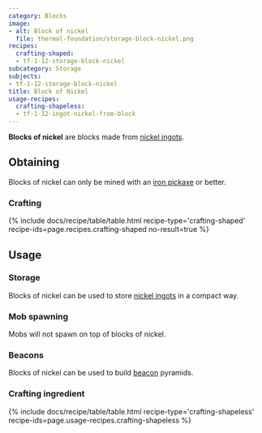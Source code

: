```yaml
---
category: Blocks
image:
- alt: Block of nickel
  file: thermal-foundation/storage-block-nickel.png
recipes:
  crafting-shaped:
  - tf-1-12-storage-block-nickel
subcategory: Storage
subjects:
- tf-1-12-storage-block-nickel
title: Block of Nickel
usage-recipes:
  crafting-shapeless:
  - tf-1-12-ingot-nickel-from-block
---
```


**Blocks of nickel** are blocks made from [nickel ingots](../nickel-ingot/).


Obtaining
---------

Blocks of nickel can only be mined with an [iron
pickaxe](https://minecraft.gamepedia.com/Pickaxe) or better.

### Crafting
{% include docs/recipe/table/table.html recipe-type='crafting-shaped' recipe-ids=page.recipes.crafting-shaped no-result=true %}


Usage
-----

### Storage
Blocks of nickel can be used to store [nickel ingots](../nickel-ingot/) in a
compact way.

### Mob spawning
Mobs will not spawn on top of blocks of nickel.

### Beacons
Blocks of nickel can be used to build
[beacon](https://minecraft.gamepedia.com/Beacon) pyramids.

### Crafting ingredient
{% include docs/recipe/table/table.html recipe-type='crafting-shapeless' recipe-ids=page.usage-recipes.crafting-shapeless %}
